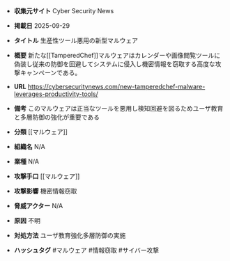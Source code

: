 - **収集元サイト**
Cyber Security News

- **掲載日**
2025-09-29

- **タイトル**
生産性ツール悪用の新型マルウェア

- **概要**
新たな[[TamperedChef]]マルウェアはカレンダーや画像閲覧ツールに偽装し従来の防御を回避してシステムに侵入し機密情報を窃取する高度な攻撃キャンペーンである。

- **URL**
https://cybersecuritynews.com/new-tamperedchef-malware-leverages-productivity-tools/

- **備考**
このマルウェアは正当なツールを悪用し検知回避を図るためユーザ教育と多層防御の強化が重要である

- **分類**
[[マルウェア]]

- **組織名**
N/A

- **業種**
N/A

- **攻撃手口**
[[マルウェア]]

- **攻撃影響**
機密情報窃取

- **脅威アクター**
N/A

- **原因**
不明

- **対処方法**
ユーザ教育強化多層防御の実施

- **ハッシュタグ**
#マルウェア #情報窃取 #サイバー攻撃
